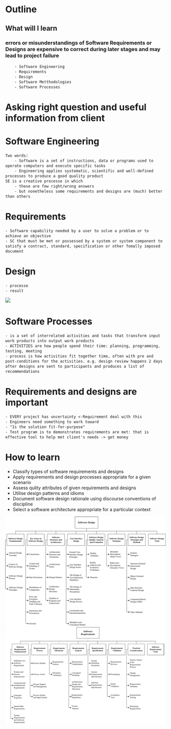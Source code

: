 # Outline

## What will I learn

### errors or misunderstandings of Software Requirements or Designs are expensive to correct during later stages and may lead to project failure

        - Software Engineering
        - Requirements
        - Design
        - Software Metthodologies
        - Software Processes



# Asking right question and useful information from client

# Software Engineering

    Two words:
        - Software is a set of instructions, data or programs used to operate computers and execute specific tasks
        - Engineering applies systematic, scientific and well-defined processes to produce a good quality product
    SE is a creative processe in which
        - these are few right/wrong answers
        - but nonetheless some requirements and designs are (much) better than others

# Requirements

    - Software capability needed by a user to solve a problem or to achieve an objective
    - SC that must be met or possessed by a system or system component to satisfy a contract, standard, specification or other fomally imposed document

# Design

    - processe
    - result

<img src="../image/lec1pic1.png">

# Software Processes

    - is a set of interrelated activities and tasks that transform input work products into output work products
    - ACTIVITIES are how people spend their time: planning, programming, testing, meeting
    - process is how activities fit together time, often with pre and post-conditions for the activities. e.g. design review happens 2 days after designs are sent to participants and produces a list of recommendations

# Requirements and designs are important

    - EVERY project has uncertainty <-Requirement deal with this
    - Engineers need something to work toward
    - "Is the solution fit-for-purpose"
    - Test program is to demonstrates requirements are met: that is effective tool to help met client's needs -> get money

# How to learn

- Classify types of software requirements and designs
- Apply requirements and design processes appropriate for a given scenario
- Assess qulity attributes of given requirements and designs
- Utilise design patterns and idioms
- Document software design rationale using discourse conventions of discipline
- Select a software architecture appropriate for a particular context

 <img src="../image/lec1pic2.png">
 <img src="../image/lec1pic3.png">
